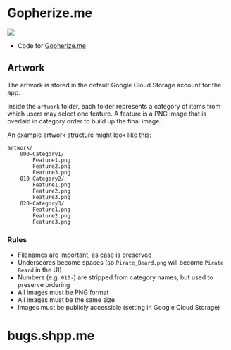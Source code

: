 # Gopherize.me

![](./img/gopher.png)

* Code for [Gopherize.me](https://gopherize.me)

## Artwork

The artwork is stored in the default Google Cloud Storage account for the app.

Inside the `artwork` folder, each folder represents a category of items from which 
users may select one feature. A feature is a PNG image that is overlaid in category order to
build up the final image.

An example artwork structure might look like this:

```
artwork/
	000-Category1/
		Feature1.png
		Feature2.png
		Feature3.png
	010-Category2/
		Feature1.png
		Feature2.png
		Feature3.png
	020-Category3/
		Feature1.png
		Feature2.png
		Feature3.png
```

### Rules

* Filenames are important, as case is preserved
* Underscores become spaces (so `Pirate_Beard.png` will become `Pirate Beard` in the UI)
* Numbers (e.g. `010-`) are stripped from category names, but used to preserve ordering
* All images must be PNG format
* All images must be the same size
* Images must be publicly accessible (setting in Google Cloud Storage)
# bugs.shpp.me
